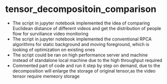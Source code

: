 # tensor_decompositoin_comparison

* The script in jupyter notebook implemented the idea of comparing Euclidean distance of different videos and get the distribution of people flow for surviliance video monitoring
* The script in jupyter notebook implemented the conventional RPCA algorithms for static background and moving foreground, which is looking of optimization on existing ones 
* The script could be ran on high performance server and machine instead of standalone local machine due to the high throughput required
* Commented part of code and run it step by step on demand, due to the decomposition will enlarge the storage of original tensor,as the video tensor require memeory storage

